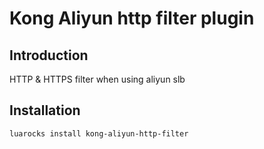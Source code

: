 # Kong Aliyun http filter plugin

## Introduction
HTTP & HTTPS filter when using aliyun slb

## Installation
```
luarocks install kong-aliyun-http-filter
```
